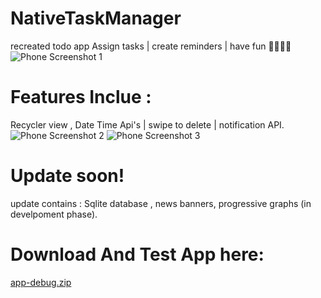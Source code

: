 # NativeTaskManager
recreated todo app
Assign tasks | create reminders | have fun 🤸‍♂️🚴‍♂️
![Phone Screenshot 1](https://user-images.githubusercontent.com/120575133/216245575-d6155554-68fe-47be-91fb-b47cca08ca88.jpg)
# Features Inclue : 
Recycler view , Date Time Api's | swipe to delete | notification API. 
![Phone Screenshot 2](https://user-images.githubusercontent.com/120575133/216245610-1fd51621-cd33-4e93-b749-00da744daefb.jpg)
![Phone Screenshot 3](https://user-images.githubusercontent.com/120575133/216246190-7aa67e3e-1612-405b-a272-587ef7d709ed.jpg)
# Update soon! 
update contains : Sqlite database , news banners, progressive graphs (in develpoment phase).

# Download And Test App here:
[app-debug.zip](https://github.com/Praveen-Eth/NativeTaskManager/files/10565709/app-debug.zip)
